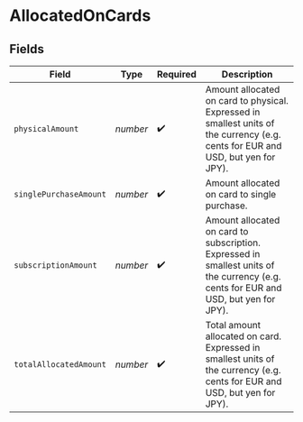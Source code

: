 # AllocatedOnCards


## Fields

| Field                                                                                                                                | Type                                                                                                                                 | Required                                                                                                                             | Description                                                                                                                          |
| ------------------------------------------------------------------------------------------------------------------------------------ | ------------------------------------------------------------------------------------------------------------------------------------ | ------------------------------------------------------------------------------------------------------------------------------------ | ------------------------------------------------------------------------------------------------------------------------------------ |
| `physicalAmount`                                                                                                                     | *number*                                                                                                                             | :heavy_check_mark:                                                                                                                   | Amount allocated on card to physical.<br/>Expressed in smallest units of the currency (e.g. cents for EUR and USD, but yen for JPY). |
| `singlePurchaseAmount`                                                                                                               | *number*                                                                                                                             | :heavy_check_mark:                                                                                                                   | Amount allocated on card to single purchase.<br/>                                                                                    |
| `subscriptionAmount`                                                                                                                 | *number*                                                                                                                             | :heavy_check_mark:                                                                                                                   | Amount allocated on card to subscription.<br/>Expressed in smallest units of the currency (e.g. cents for EUR and USD, but yen for JPY). |
| `totalAllocatedAmount`                                                                                                               | *number*                                                                                                                             | :heavy_check_mark:                                                                                                                   | Total amount allocated on card.<br/>Expressed in smallest units of the currency (e.g. cents for EUR and USD, but yen for JPY).       |